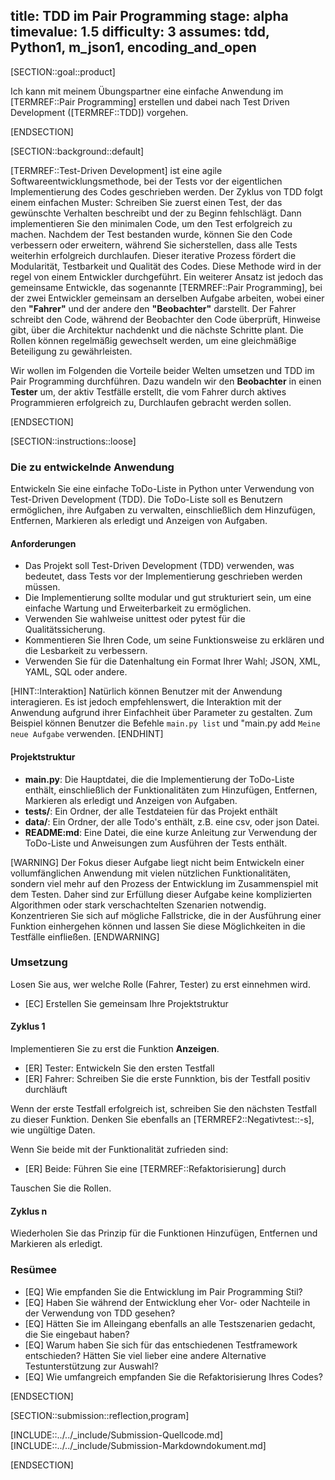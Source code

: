 title: TDD im Pair Programming
stage: alpha
timevalue: 1.5
difficulty: 3
assumes: tdd, Python1, m_json1, encoding_and_open
---

[SECTION::goal::product]

Ich kann mit meinem Übungspartner eine einfache Anwendung im [TERMREF::Pair Programming] erstellen und dabei
nach Test Driven Development ([TERMREF::TDD]) vorgehen.

[ENDSECTION]

[SECTION::background::default]

[TERMREF::Test-Driven Development] ist eine agile Softwareentwicklungsmethode, bei der Tests vor der
eigentlichen Implementierung des Codes geschrieben werden. Der Zyklus von TDD folgt einem einfachen
Muster: Schreiben Sie zuerst einen Test, der das gewünschte Verhalten beschreibt und der zu Beginn
fehlschlägt. Dann implementieren Sie den minimalen Code, um den Test erfolgreich zu machen. Nachdem
der Test bestanden wurde, können Sie den Code verbessern oder erweitern, während Sie sicherstellen,
dass alle Tests weiterhin erfolgreich durchlaufen. Dieser iterative Prozess fördert die Modularität,
Testbarkeit und Qualität des Codes. Diese Methode wird in der regel von einem Entwickler durchgeführt.
Ein weiterer Ansatz ist jedoch das gemeinsame Entwickle, das sogenannte [TERMREF::Pair Programming],
bei der zwei Entwickler gemeinsam an derselben Aufgabe arbeiten, wobei einer den **"Fahrer"** und der
andere den **"Beobachter"** darstellt. Der Fahrer schreibt den Code, während der Beobachter den Code
überprüft, Hinweise gibt, über die Architektur nachdenkt und die nächste Schritte plant.
Die Rollen können regelmäßig gewechselt werden, um eine gleichmäßige Beteiligung zu gewährleisten.

Wir wollen im Folgenden die Vorteile beider Welten umsetzen und TDD im Pair Programming durchführen.
Dazu wandeln wir den **Beobachter** in einen **Tester** um, der aktiv Testfälle erstellt, die vom Fahrer
durch aktives Programmieren erfolgreich zu, Durchlaufen gebracht werden sollen.

[ENDSECTION]

[SECTION::instructions::loose]

### Die zu entwickelnde Anwendung

Entwickeln Sie eine einfache ToDo-Liste in Python unter Verwendung von Test-Driven Development (TDD).
Die ToDo-Liste soll es Benutzern ermöglichen, ihre Aufgaben zu verwalten, einschließlich dem
Hinzufügen, Entfernen, Markieren als erledigt und Anzeigen von Aufgaben.

#### Anforderungen

- Das Projekt soll Test-Driven Development (TDD) verwenden, was bedeutet, dass Tests vor der
  Implementierung geschrieben werden müssen.
- Die Implementierung sollte modular und gut strukturiert sein, um eine einfache Wartung und
  Erweiterbarkeit zu ermöglichen.
- Verwenden Sie wahlweise unittest oder pytest für die Qualitätssicherung.
- Kommentieren Sie Ihren Code, um seine Funktionsweise zu erklären und die Lesbarkeit zu verbessern.
- Verwenden Sie für die Datenhaltung ein Format Ihrer Wahl; JSON, XML, YAML, SQL oder andere.

[HINT::Interaktion]
Natürlich können Benutzer mit der Anwendung interagieren. Es ist jedoch empfehlenswert, die
Interaktion mit der Anwendung aufgrund ihrer Einfachheit über Parameter zu gestalten. Zum Beispiel
können Benutzer die Befehle `main.py list` und "main.py add `Meine neue Aufgabe` verwenden.
[ENDHINT]

#### Projektstruktur

- **main.py**: Die Hauptdatei, die die Implementierung der ToDo-Liste enthält, einschließlich der
  Funktionalitäten zum Hinzufügen, Entfernen, Markieren als erledigt und Anzeigen von Aufgaben.
- **tests/**: Ein Ordner, der alle Testdateien für das Projekt enthält
- **data/**: Ein Ordner, der alle Todo's enthält, z.B. eine csv,  oder json Datei.
- **README:md**: Eine Datei, die eine kurze Anleitung zur Verwendung der ToDo-Liste und Anweisungen
  zum Ausführen der Tests enthält.

[WARNING]
Der Fokus dieser Aufgabe liegt nicht beim Entwickeln einer vollumfänglichen Anwendung mit vielen
nützlichen Funktionalitäten, sondern viel mehr auf den Prozess der Entwicklung im Zusammenspiel
mit dem Testen.
Daher sind zur Erfüllung dieser Aufgabe keine komplizierten Algorithmen oder stark verschachtelten
Szenarien notwendig. Konzentrieren Sie sich auf mögliche Fallstricke, die in der Ausführung einer
Funktion einhergehen können und lassen Sie diese Möglichkeiten in die Testfälle einfließen.
[ENDWARNING]



### Umsetzung

Losen Sie aus, wer welche Rolle (Fahrer, Tester) zu erst einnehmen wird.

- [EC] Erstellen Sie gemeinsam Ihre Projektstruktur

#### Zyklus 1

Implementieren Sie zu erst die Funktion **Anzeigen**.

- [ER] Tester: Entwickeln Sie den ersten Testfall
- [ER] Fahrer: Schreiben Sie die erste Funnktion, bis der Testfall positiv durchläuft

Wenn der erste Testfall erfolgreich ist, schreiben Sie den nächsten Testfall zu dieser Funktion.
Denken Sie ebenfalls an [TERMREF2::Negativtest::-s], wie ungültige Daten.

Wenn Sie beide mit der Funktionalität zufrieden sind:

- [ER] Beide: Führen Sie eine [TERMREF::Refaktorisierung] durch

Tauschen Sie die Rollen.

#### Zyklus n

Wiederholen Sie das Prinzip für die Funktionen Hinzufügen, Entfernen und Markieren als erledigt.

### Resümee

- [EQ] Wie empfanden Sie die Entwicklung im Pair Programming Stil?
- [EQ] Haben Sie während der Entwicklung eher Vor- oder Nachteile in der Verwendung von TDD gesehen?
- [EQ] Hätten Sie im Alleingang ebenfalls an alle Testszenarien gedacht, die Sie eingebaut haben?
- [EQ] Warum haben Sie sich für das entschiedenen Testframework entschieden? Hätten Sie viel lieber
  eine andere Alternative Testunterstützung zur Auswahl?
- [EQ] Wie umfangreich empfanden Sie die Refaktorisierung Ihres Codes?

[ENDSECTION]

[SECTION::submission::reflection,program]

[INCLUDE::../../_include/Submission-Quellcode.md]
[INCLUDE::../../_include/Submission-Markdowndokument.md]

[ENDSECTION]
